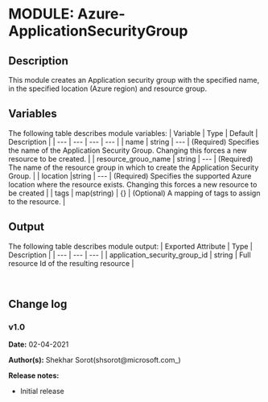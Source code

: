# MODULE: Azure-ApplicationSecurityGroup

## Description

This module creates an Application security group with the specified name, in the specified location (Azure region) and resource group.

## Variables

The following table describes module variables:
| Variable | Type | Default | Description |
| --- | --- | --- | --- |
| name | string | --- |  (Required) Specifies the name of the Application Security Group. Changing this forces a new resource to be created. |
| resource_grouo_name | string | --- |  (Required) The name of the resource group in which to create the Application Security Group. |
| location |string | --- | (Required) Specifies the supported Azure location where the resource exists. Changing this forces a new resource to be created |
| tags | map(string) | {} | (Optional) A mapping of tags to assign to the resource. |

## Output

The following table describes module output:
| Exported Attribute | Type | Description |
| --- | --- | --- |
| application_security_group_id | string |  Full resource Id of the resulting resource |

<br>

## Change log

### v1.0

**Date:** 02-04-2021

**Author(s):** Shekhar Sorot(shsorot@microsoft.com_)

**Release notes:**
- Initial release